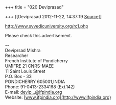 +++
title = "020 Deviprasad"

+++
[[Deviprasad	2012-11-22, 14:37:19 [Source](https://groups.google.com/g/bvparishat/c/u3NHRw7BO4Y)]]



<http://www.svvedicuniversity.org/rc1.php>  
  
Please check this advertisement.  
  
--  
Deviprsad Mishra  
Researcher  
French Institute of Pondicherry  
UMIFRE 21 CNRS-MAEE  
11 Saint Louis Street  
P.O. Box - 33  
PONDICHERRY 605001,INDIA  
Phone: 91-0413-2334168 (Ext.142)  
E-mail: [devip...@ifpindia.org]()  
Website: [www.ifpindia.org](http://www.ifpindia.org)  
  

